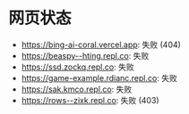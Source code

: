 # 网页状态
- https://bing-ai-coral.vercel.app: 失败 (404)
- https://beaspy--hting.repl.co: 失败
- https://ssd.zockq.repl.co: 失败
- https://game-example.rdianc.repl.co: 失败
- https://sak.kmco.repl.co: 失败
- https://rows--zixk.repl.co: 失败 (403)
